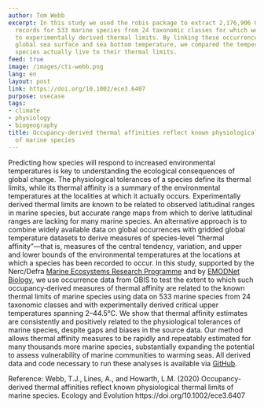 ```yaml
---
author: Tom Webb
excerpt: In this study we used the robis package to extract 2,176,906 OBIS occurrence
  records for 533 marine species from 24 taxonomic classes for which we had access
  to experimentally derived thermal limits. By linking these occurrence records to
  global sea surface and sea bottom temperature, we compared the temperatures at which
  species actually live to their thermal limits.
feed: true
image: /images/cti-webb.png
lang: en
layout: post
link: https://doi.org/10.1002/ece3.6407
purpose: usecase
tags:
- climate
- physiology
- biogeography
title: Occupancy‐derived thermal affinities reflect known physiological thermal limits
  of marine species
---
```


<p>Predicting how species will respond to increased environmental temperatures is key to understanding the ecological consequences of global change. The physiological tolerances of a species define its thermal limits, while its thermal affinity is a summary of the environmental temperatures at the localities at which it actually occurs. Experimentally derived thermal limits are known to be related to observed latitudinal ranges in marine species, but accurate range maps from which to derive latitudinal ranges are lacking for many marine species. An alternative approach is to combine widely available data on global occurrences with gridded global temperature datasets to derive measures of species‐level “thermal affinity”—that is, measures of the central tendency, variation, and upper and lower bounds of the environmental temperatures at the locations at which a species has been recorded to occur. In this study, supported by the Nerc/Defra <a href="http://www.marine-ecosystems.org.uk/" target="_blank">Marine Ecosystems Research Programme</a> and by <a href="https://www.emodnet-biology.eu/" target="_blank">EMODNet Biology</a>, we use occurrence data from OBIS to test the extent to which such occupancy‐derived measures of thermal affinity are related to the known thermal limits of marine species using data on 533 marine species from 24 taxonomic classes and with experimentally derived critical upper temperatures spanning 2–44.5°C. We show that thermal affinity estimates are consistently and positively related to the physiological tolerances of marine species, despite gaps and biases in the source data. Our method allows thermal affinity measures to be rapidly and repeatably estimated for many thousands more marine species, substantially expanding the potential to assess vulnerability of marine communities to warming seas. All derived data and code necessary to run these analyses is available via <a href="https://github.com/tomjwebb/occurrence-derived-thermal-affinity" target="_blank">GitHub</a>.</p>

<p>Reference: Webb, T.J., Lines, A., and Howarth, L.M. (2020) Occupancy‐derived thermal affinities reflect known physiological thermal limits of marine species. Ecology and Evolution https://doi.org/10.1002/ece3.6407</p>